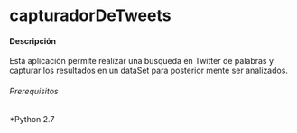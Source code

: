 # capturadorDeTweets

#### Descripción

Esta aplicación permite realizar una busqueda en Twitter de palabras y capturar los resultados en un dataSet para posterior mente ser analizados.

###### Prerequisitos

*Python 2.7
